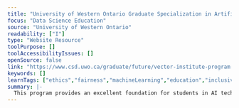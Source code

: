```yaml
---
title: "University of Western Ontario Graduate Specialization in Artificial Intelligence "
focus: "Data Science Education"
source: "University of Western Ontario"
readability: ["I"]
type: "Website Resource"
toolPurpose: []
toolAccessibilityIssues: []
openSource: false
link: "https://www.csd.uwo.ca/graduate/future/vector-institute-program.html"
keywords: []
learnTags: ["ethics","fairness","machineLearning","education","inclusivePractice","canadianLandscape"]
summary: |-
  This program provides an excellent foundation for students in AI techniques and methodologies, encourages interdisciplinary actions in AI, and trains students to recognize the broader ethical and social implications of AI.
---
```


